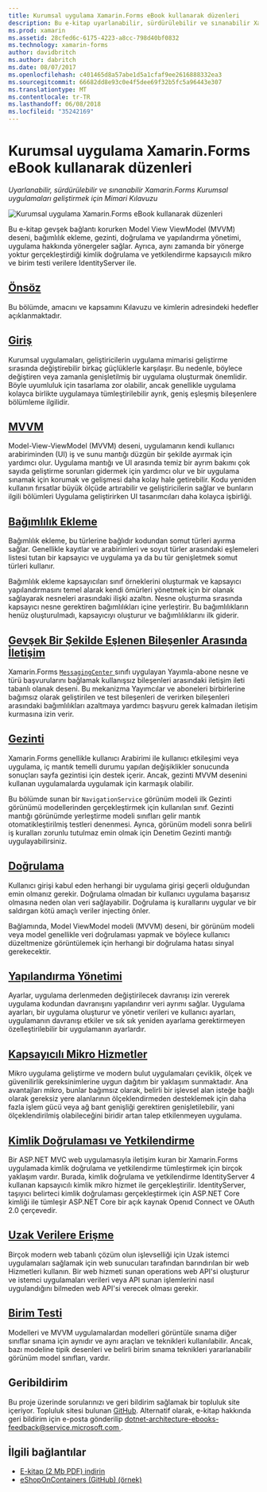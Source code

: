 ```yaml
---
title: Kurumsal uygulama Xamarin.Forms eBook kullanarak düzenleri
description: Bu e-kitap uyarlanabilir, sürdürülebilir ve sınanabilir Xamarin.Forms Kurumsal uygulamaları geliştirmek için Mimari Kılavuzu sağlar.
ms.prod: xamarin
ms.assetid: 28cfed6c-6175-4223-a8cc-798d40bf0832
ms.technology: xamarin-forms
author: davidbritch
ms.author: dabritch
ms.date: 08/07/2017
ms.openlocfilehash: c401465d8a57abe1d5a1cfaf9ee2616888332ea3
ms.sourcegitcommit: 66682dd8e93c0e4f5dee69f32b5fc5a96443e307
ms.translationtype: MT
ms.contentlocale: tr-TR
ms.lasthandoff: 06/08/2018
ms.locfileid: "35242169"
---
```

# <a name="enterprise-application-patterns-using-xamarinforms-ebook"></a>Kurumsal uygulama Xamarin.Forms eBook kullanarak düzenleri

_Uyarlanabilir, sürdürülebilir ve sınanabilir Xamarin.Forms Kurumsal uygulamaları geliştirmek için Mimari Kılavuzu_

![](images/cover-sml.png "Kurumsal uygulama Xamarin.Forms eBook kullanarak düzenleri")

Bu e-kitap gevşek bağlantı korurken Model View ViewModel (MVVM) deseni, bağımlılık ekleme, gezinti, doğrulama ve yapılandırma yönetimi, uygulama hakkında yönergeler sağlar. Ayrıca, aynı zamanda bir yönerge yoktur gerçekleştirdiği kimlik doğrulama ve yetkilendirme kapsayıcılı mikro ve birim testi verilere IdentityServer ile.

## <a name="prefaceprefacemd"></a>[Önsöz](preface.md)

Bu bölümde, amacını ve kapsamını Kılavuzu ve kimlerin adresindeki hedefler açıklanmaktadır.

## <a name="introductionintroductionmd"></a>[Giriş](introduction.md)

Kurumsal uygulamaları, geliştiricilerin uygulama mimarisi geliştirme sırasında değiştirebilir birkaç güçlüklerle karşılaşır. Bu nedenle, böylece değiştiren veya zamanla genişletilmiş bir uygulama oluşturmak önemlidir. Böyle uyumluluk için tasarlama zor olabilir, ancak genellikle uygulama kolayca birlikte uygulamaya tümleştirilebilir ayrık, geniş eşleşmiş bileşenlere bölümleme ilgilidir.

## <a name="mvvmmvvmmd"></a>[MVVM](mvvm.md)

Model-View-ViewModel (MVVM) deseni, uygulamanın kendi kullanıcı arabiriminden (UI) iş ve sunu mantığı düzgün bir şekilde ayırmak için yardımcı olur. Uygulama mantığı ve UI arasında temiz bir ayrım bakımı çok sayıda geliştirme sorunları gidermek için yardımcı olur ve bir uygulama sınamak için korumak ve gelişmesi daha kolay hale getirebilir. Kodu yeniden kullanın fırsatlar büyük ölçüde artırabilir ve geliştiricilerin sağlar ve bunların ilgili bölümleri Uygulama geliştirirken UI tasarımcıları daha kolayca işbirliği.

## <a name="dependency-injectiondependency-injectionmd"></a>[Bağımlılık Ekleme](dependency-injection.md)

Bağımlılık ekleme, bu türlerine bağlıdır kodundan somut türleri ayırma sağlar. Genellikle kayıtlar ve arabirimleri ve soyut türler arasındaki eşlemeleri listesi tutan bir kapsayıcı ve uygulama ya da bu tür genişletmek somut türleri kullanır.

Bağımlılık ekleme kapsayıcıları sınıf örneklerini oluşturmak ve kapsayıcı yapılandırmasını temel alarak kendi ömürleri yönetmek için bir olanak sağlayarak nesneleri arasındaki ilişki azaltın. Nesne oluşturma sırasında kapsayıcı nesne gerektiren bağımlılıkları içine yerleştirir. Bu bağımlılıkların henüz oluşturulmadı, kapsayıcıyı oluşturur ve bağımlılıklarını ilk giderir.

## <a name="communicating-between-loosely-coupled-componentscommunicating-between-loosely-coupled-componentsmd"></a>[Gevşek Bir Şekilde Eşlenen Bileşenler Arasında İletişim](communicating-between-loosely-coupled-components.md)

Xamarin.Forms [ `MessagingCenter` ](https://developer.xamarin.com/api/type/Xamarin.Forms.MessagingCenter/) sınıfı uygulayan Yayımla-abone nesne ve türü başvurularını bağlamak kullanışsız bileşenleri arasındaki iletişim ileti tabanlı olanak deseni. Bu mekanizma Yayımcılar ve aboneleri birbirlerine bağımsız olarak geliştirilen ve test bileşenleri de verirken bileşenleri arasındaki bağımlılıkları azaltmaya yardımcı başvuru gerek kalmadan iletişim kurmasına izin verir.

## <a name="navigationnavigationmd"></a>[Gezinti](navigation.md)

Xamarin.Forms genellikle kullanıcı Arabirimi ile kullanıcı etkileşimi veya uygulama, iç mantık temelli durumu yapılan değişiklikler sonucunda sonuçları sayfa gezintisi için destek içerir. Ancak, gezinti MVVM desenini kullanan uygulamalarda uygulamak için karmaşık olabilir.

Bu bölümde sunan bir `NavigationService` görünüm modeli ilk Gezinti görünümü modellerinden gerçekleştirmek için kullanılan sınıf. Gezinti mantığı görünümde yerleştirme modeli sınıfları gelir mantık otomatikleştirilmiş testleri denenmesi. Ayrıca, görünüm modeli sonra belirli iş kuralları zorunlu tutulmaz emin olmak için Denetim Gezinti mantığı uygulayabilirsiniz.

## <a name="validationvalidationmd"></a>[Doğrulama](validation.md)

Kullanıcı girişi kabul eden herhangi bir uygulama girişi geçerli olduğundan emin olmanız gerekir. Doğrulama olmadan bir kullanıcı uygulama başarısız olmasına neden olan veri sağlayabilir. Doğrulama iş kurallarını uygular ve bir saldırgan kötü amaçlı veriler injecting önler.

Bağlamında, Model ViewModel modeli (MVVM) deseni, bir görünüm modeli veya model genellikle veri doğrulaması yapmak ve böylece kullanıcı düzeltmenize görüntülemek için herhangi bir doğrulama hatası sinyal gerekecektir.

## <a name="configuration-managementconfiguration-managementmd"></a>[Yapılandırma Yönetimi](configuration-management.md)

Ayarlar, uygulama derlenmeden değiştirilecek davranışı izin vererek uygulama kodundan davranışını yapılandırır veri ayrımı sağlar. Uygulama ayarları, bir uygulama oluşturur ve yönetir verileri ve kullanıcı ayarları, uygulamanın davranışı etkiler ve sık sık yeniden ayarlama gerektirmeyen özelleştirilebilir bir uygulamanın ayarlardır.

## <a name="containerized-microservicescontainerized-microservicesmd"></a>[Kapsayıcılı Mikro Hizmetler](containerized-microservices.md)

Mikro uygulama geliştirme ve modern bulut uygulamaları çeviklik, ölçek ve güvenilirlik gereksinimlerine uygun dağıtım bir yaklaşım sunmaktadır. Ana avantajları mikro, bunlar bağımsız olarak, belirli bir işlevsel alan isteğe bağlı olarak gereksiz yere alanlarının ölçeklendirmeden desteklemek için daha fazla işlem gücü veya ağ bant genişliği gerektiren genişletilebilir, yani ölçeklendirilmiş olabileceğini biridir artan talep etkilenmeyen uygulama.

## <a name="authentication-and-authorizationauthentication-and-authorizationmd"></a>[Kimlik Doğrulaması ve Yetkilendirme](authentication-and-authorization.md)

Bir ASP.NET MVC web uygulamasıyla iletişim kuran bir Xamarin.Forms uygulamada kimlik doğrulama ve yetkilendirme tümleştirmek için birçok yaklaşım vardır. Burada, kimlik doğrulama ve yetkilendirme IdentityServer 4 kullanan kapsayıcılı kimlik mikro hizmet ile gerçekleştirilir. IdentityServer, taşıyıcı belirteci kimlik doğrulaması gerçekleştirmek için ASP.NET Core kimliği ile tümleşir ASP.NET Core bir açık kaynak Openıd Connect ve OAuth 2.0 çerçevedir.

## <a name="accessing-remote-dataaccessing-remote-datamd"></a>[Uzak Verilere Erişme](accessing-remote-data.md)

Birçok modern web tabanlı çözüm olun işlevselliği için Uzak istemci uygulamaları sağlamak için web sunucuları tarafından barındırılan bir web Hizmetleri kullanın. Bir web hizmeti sunan operations web API'si oluşturur ve istemci uygulamaları verileri veya API sunan işlemlerini nasıl uygulandığını bilmeden web API'si verecek olması gerekir.

## <a name="unit-testingunit-testingmd"></a>[Birim Testi](unit-testing.md)

Modelleri ve MVVM uygulamalardan modelleri görüntüle sınama diğer sınıflar sınama için aynıdır ve aynı araçları ve teknikleri kullanılabilir. Ancak, bazı modeline tipik desenleri ve belirli birim sınama teknikleri yararlanabilir görünüm model sınıfları, vardır.

## <a name="feedback"></a>Geribildirim

Bu proje üzerinde sorularınızı ve geri bildirim sağlamak bir topluluk site içeriyor. Topluluk sitesi bulunan [GitHub](https://github.com/dotnet-architecture/eShopOnContainers). Alternatif olarak, e-kitap hakkında geri bildirim için e-posta gönderilip [ dotnet-architecture-ebooks-feedback@service.microsoft.com ](mailto:dotnet-architecture-ebooks-feedback@service.microsoft.com).


## <a name="related-links"></a>İlgili bağlantılar

- [E-kitap (2 Mb PDF) indirin](https://aka.ms/xamarinpatternsebook)
- [eShopOnContainers (GitHub) (örnek)](https://github.com/dotnet-architecture/eShopOnContainers)
